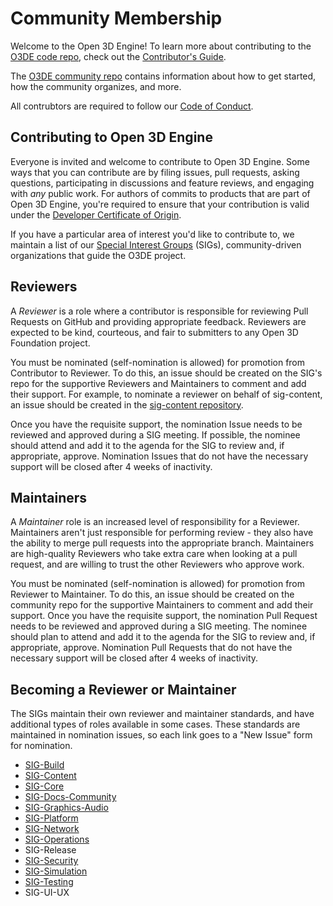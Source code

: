 # Community Membership

Welcome to the Open 3D Engine! To learn more about contributing to the [O3DE code repo](README.md), check out the [Contributor's Guide](https://github.com/o3de/community/blob/main/CONTRIBUTING.md).

The [O3DE community repo](https://github.com/o3de/community) contains information about how to get started, how the community organizes, and more.

All contrubtors are required to follow our [Code of Conduct](https://github.com/o3de/o3de/blob/development/CODE_OF_CONDUCT.md).

## Contributing to Open 3D Engine

Everyone is invited and welcome to contribute to Open 3D Engine. Some ways that you can contribute are by filing issues, pull requests, asking questions, participating in discussions and feature reviews, and engaging with _any_ public work. For authors of commits to products that are part of Open 3D Engine, you're required to ensure that your contribution is valid under the [Developer Certificate of Origin](https://www.dita-ot.org/dco).

If you have a particular area of interest you'd like to contribute to, we maintain a list of our [Special Interest Groups](https://github.com/o3de/community/blob/main/CONTRIBUTING.md#getting-started) (SIGs), community-driven organizations that guide the O3DE project.

## Reviewers 

A *Reviewer* is a role where a contributor is responsible for reviewing Pull Requests on GitHub and providing appropriate feedback. Reviewers are expected to be kind, courteous, and fair to submitters to any Open 3D Foundation project.

You must be nominated (self-nomination is allowed) for promotion from Contributor to Reviewer. To do this, an issue should be created on the SIG's repo for the supportive Reviewers and Maintainers to comment and add their support. For example, to nominate a reviewer on behalf of sig-content, an issue should be created in the [sig-content repository](https://github.com/o3de/sig-content/issues/new/choose).

Once you have the requisite support, the nomination Issue needs to be reviewed and approved during a SIG meeting. If possible, the nominee should attend and add it to the agenda for the SIG to review and, if appropriate, approve. Nomination Issues that do not have the necessary support will be closed after 4 weeks of inactivity.

## Maintainers

A *Maintainer* role is an increased level of responsibility for a Reviewer. Maintainers aren't just responsible for performing review - they also have the ability to merge pull requests into the appropriate branch. Maintainers are high-quality Reviewers who take extra care when looking at a pull request, and are willing to trust the other Reviewers who approve work.

You must be nominated (self-nomination is allowed) for promotion from Reviewer to Maintainer. To do this, an issue should be created on the community repo for the supportive Maintainers to comment and add their support. Once you have the requisite support, the nomination Pull Request needs to be reviewed and approved during a SIG meeting.  The nominee should plan to attend and add it to the agenda for the SIG to review and, if appropriate, approve. Nomination Pull Requests that do not have the necessary support will be closed after 4 weeks of inactivity.

## Becoming a Reviewer or Maintainer

The SIGs maintain their own reviewer and maintainer standards, and have additional types of roles available in some cases. These standards are maintained in nomination issues, so each link goes to a "New Issue" form for nomination.


* [SIG-Build](https://github.com/o3de/sig-build/issues/new?assignees=&labels=needs-triage%2Cneeds-sig&template=Reviewer_Maintainer_Nomination.md&title=SIG+Reviewer%2FMaintainer+Nomination)
* [SIG-Content](https://github.com/o3de/sig-content/issues/new?assignees=&labels=needs-triage%2Cneeds-sig&template=Reviewer_Maintainer_Nomination.md&title=SIG+Reviewer%2FMaintainer+Nomination)
* [SIG-Core](https://github.com/o3de/sig-core/issues/new?assignees=&labels=needs-triage%2Cneeds-sig&template=Reviewer_Maintainer_Nomination.md&title=SIG+Reviewer%2FMaintainer+Nomination)
* [SIG-Docs-Community](https://github.com/o3de/sig-docs-community/issues/new?assignees=&labels=&template=reviewer-maintainer-nomination.md&title=SIG+Reviewer%2FMaintainer+Nomination)
* [SIG-Graphics-Audio](https://github.com/o3de/sig-graphics-audio/issues/new?assignees=&labels=&template=contributornominationtemplate.md&title=%3CReviewer+or+Maintainer%3E+Nomination%3A+%3CName%2FHandle%3E)
* [SIG-Platform](https://github.com/o3de/sig-platform/issues/new?assignees=&labels=needs-triage%2Cneeds-sig&template=Reviewer_Maintainer_Nomination.md&title=SIG+Reviewer%2FMaintainer+Nomination)
* [SIG-Network](https://github.com/o3de/sig-network/issues/new?assignees=&labels=needs-triage%2Cneeds-sig&template=Reviewer_Maintainer_Nomination.md&title=SIG+Reviewer%2FMaintainer+Nomination)
* [SIG-Operations](https://github.com/o3de/sig-operations/issues/new?assignees=&labels=needs-triage%2Cneeds-sig&template=Reviewer_Maintainer_Nomination.md&title=SIG+Reviewer%2FMaintainer+Nomination)
* SIG-Release
* [SIG-Security](https://github.com/o3de/sig-security/issues/new?assignees=&labels=needs-triage%2Cneeds-sig&template=Reviewer_Maintainer_Nomination.md&title=SIG+Reviewer%2FMaintainer+Nomination)
* [SIG-Simulation](https://github.com/o3de/sig-simulation/issues/new?assignees=&labels=needs-triage%2Cneeds-sig&template=reviewer-maintainer-nomination.md&title=SIG+Reviewer%2FMaintainer+Nomination)
* [SIG-Testing](https://github.com/o3de/sig-testing/issues/new?assignees=&labels=needs-triage%2Cneeds-sig&template=Reviewer_Maintainer_Nomination.md&title=SIG+Reviewer%2FMaintainer+Nomination)
* SIG-UI-UX

